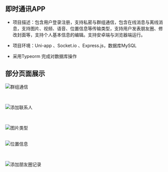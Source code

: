

## 即时通讯APP

- 项目描述：包含用户登录注册，支持私密与群组通信，包含在线消息与离线消息，支持图片、视频、语音、位置信息等传输类型，支持用户发表朋友圈、修改封面等，支持个人基本信息的编辑。支持安卓端与浏览器端运行。
  
- 项目环境：Uni-app 、Socket.io 、Express.js，数据库MySQL
  
- 采用Typeorm 完成对数据库操作



## 部分页面展示

![群组通信](https://kamikore.top/blog/uploads/2023/02/%E7%BE%A4%E7%BB%84%E9%80%9A%E4%BF%A1.gif)



<br>

![添加联系人](https://kamikore.top/blog/uploads/2023/02/%E6%B7%BB%E5%8A%A0%E8%81%94%E7%B3%BB%E4%BA%BA.gif)



<br>

![图片类型](https://kamikore.top/blog/uploads/2023/02/%E5%9B%BE%E7%89%87%E7%B1%BB%E5%9E%8B.gif)

<br>![位置信息](https://kamikore.top/blog/uploads/2023/02/%E4%BD%8D%E7%BD%AE%E4%BF%A1%E6%81%AF.gif)



<br>


![添加朋友圈记录](https://kamikore.top/blog/uploads/2023/02/%E6%B7%BB%E5%8A%A0%E6%9C%8B%E5%8F%8B%E5%9C%88%E8%AE%B0%E5%BD%95.gif)
